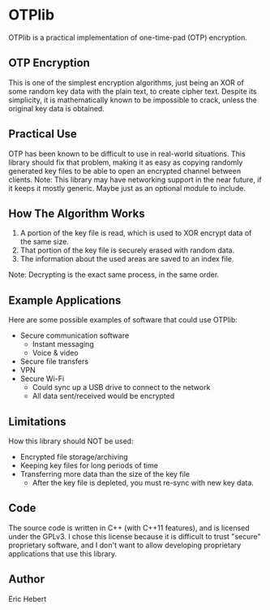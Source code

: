 OTPlib
======

OTPlib is a practical implementation of one-time-pad (OTP) encryption.

OTP Encryption
--------------

This is one of the simplest encryption algorithms, just being an XOR of some random key data with the plain text, to create cipher text. Despite its simplicity, it is mathematically known to be impossible to crack, unless the original key data is obtained.

Practical Use
-------------

OTP has been known to be difficult to use in real-world situations. This library should fix that problem, making it as easy as copying randomly generated key files to be able to open an encrypted channel between clients. Note: This library may have networking support in the near future, if it keeps it mostly generic. Maybe just as an optional module to include.

How The Algorithm Works
-----------------------

1. A portion of the key file is read, which is used to XOR encrypt data of the same size.
2. That portion of the key file is securely erased with random data.
3. The information about the used areas are saved to an index file.

Note: Decrypting is the exact same process, in the same order.

Example Applications
--------------------

Here are some possible examples of software that could use OTPlib:

* Secure communication software
  * Instant messaging
  * Voice & video
* Secure file transfers
* VPN
* Secure Wi-Fi
  * Could sync up a USB drive to connect to the network
  * All data sent/received would be encrypted

Limitations
-----------

How this library should NOT be used:

* Encrypted file storage/archiving
* Keeping key files for long periods of time
* Transferring more data than the size of the key file
  * After the key file is depleted, you must re-sync with new key data.

Code
----

The source code is written in C++ (with C++11 features), and is licensed under the GPLv3. I chose this license because it is difficult to trust "secure" proprietary software, and I don't want to allow developing proprietary applications that use this library.

Author
------

Eric Hebert
